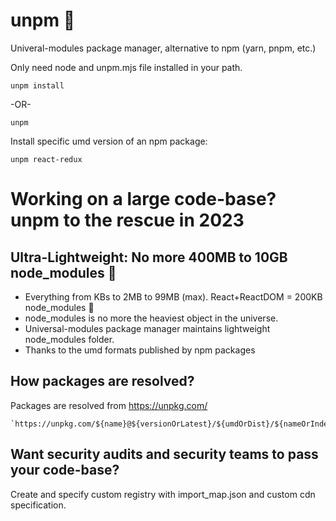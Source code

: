 # unpm 🎉
Univeral-modules package manager, alternative to npm (yarn, pnpm, etc.)

Only need node and unpm.mjs file installed in your path.

`unpm install`

-OR-

```
unpm
```
Install specific umd version of an npm package:
```
unpm react-redux
```

# Working on a large code-base? unpm to the rescue in 2023

## Ultra-Lightweight: No more 400MB to 10GB node_modules 🤯

+ Everything from KBs to 2MB to 99MB (max).  React+ReactDOM = 200KB node_modules 🤯
+ node_modules is no more the heaviest object in the universe.
+ Universal-modules package manager maintains lightweight node_modules folder.
+ Thanks to the umd formats published by npm packages

## How packages are resolved?

Packages are resolved from https://unpkg.com/

```
`https://unpkg.com/${name}@${versionOrLatest}/${umdOrDist}/${nameOrIndex}${productionMin}.${jsOrMjsOrCjs}`
```

## Want security audits and security teams to pass your code-base?

Create and specify custom registry with import_map.json and custom cdn specification.
